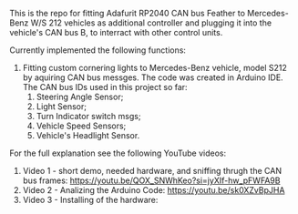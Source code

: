 This is the repo for fitting Adafurit RP2040 CAN bus Feather to Mercedes-Benz W/S 212 vehicles as additional controller and plugging it into the vehicle's CAN bus B, to interract with other control units.

Currently implemented the following functions:
  1. Fitting custom cornering lights to Mercedes-Benz vehicle, model S212 by aquiring CAN bus messges. The code was created in Arduino IDE. The CAN bus IDs used in this project so far:
     1. Steering Angle Sensor;
     2. Light Sensor;
     3. Turn Indicator switch msgs;
     4. Vehicle Speed Sensors;
     5. Vehicle's Headlight Sensor.

For the full explanation see the following YouTube videos:
1. Video 1 - short demo, needed hardware, and sniffing thrugh the CAN bus frames: https://youtu.be/QOX_SNWhKeo?si=jyXIf-hw_pFWFA9B
2. Video 2 - Analizing the Arduino Code: https://youtu.be/sk0XZvBpJHA
3. Video 3 - Installing of the hardware:

